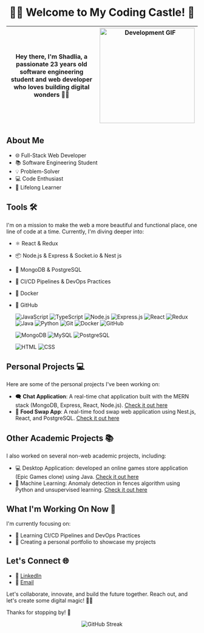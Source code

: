 <h1 align="center">👩‍💻 Welcome to My Coding Castle! 🏰</h1>

| Hey there, I'm Shadlia, a passionate 23 years old software engineering student and web developer who loves building digital wonders 👩‍💼 | <img src="https://media.giphy.com/media/SpopD7IQN2gK3qN4jS/giphy.gif" alt="Development GIF" width="250px"> |
| :---: | --- |

## About Me

- 🌐 Full-Stack Web Developer
- 📚 Software Engineering Student
- 💡 Problem-Solver 
- 💻 Code Enthusiast
- 🌟 Lifelong Learner
  
## Tools 🛠️

I'm on a mission to make the web a more beautiful and functional place, one line of code at a time. Currently, I'm diving deeper into:

- ⚛️ React & Redux
- 📦 Node.js & Express & Socket.io & Nest js
- 💾 MongoDB & PostgreSQL
- 🔄 CI/CD Pipelines & DevOps Practices
- 🐳 Docker
- 🐙 GitHub

  ![JavaScript](https://img.shields.io/badge/JavaScript-323330?style=for-the-badge&logo=javascript&logoColor=F7DF1E)
  ![TypeScript](https://img.shields.io/badge/-TypeScript-05122A?style=for-the-badge&color=302d41&logo=typescript&logoColor=007acc)
  ![Node.js](https://img.shields.io/badge/-Node-05122A?style=for-the-badge&color=302d41&logo=node.js&logoColor=3c873a)
  ![Express.js](https://img.shields.io/badge/Express.js-404D59?style=for-the-badge&color=302d41&logo=express.js&logoColor=3c873a)
  ![React](https://img.shields.io/badge/-React-05122A?style=for-the-badge&color=302d41&logo=react&logoColor=61dbfb)
  ![Redux](https://img.shields.io/badge/Redux-593D88?style=for-the-badge&color=302d41&logo=redux&logoColor=3c873a)
  ![Java](https://img.shields.io/badge/Java-ED8B00?style=for-the-badge&color=302d41&logo=openjdk&logoColor=007acc) 
  ![Python](https://img.shields.io/badge/-Python-05122A?style=for-the-badge&color=302d41&logo=python)
  ![Git](https://img.shields.io/badge/-Git-05122A?style=for-the-badge&color=302d41&logo=git)
  ![Docker](https://img.shields.io/badge/Docker-2496ED?style=for-the-badge&logo=docker&logoColor=white)
  ![GitHub](https://img.shields.io/badge/GitHub-181717?style=for-the-badge&logo=github&logoColor=white)

  ![MongoDB](https://img.shields.io/badge/MongoDB-4EA94B?style=for-the-badge&color=302d41&logo=mongodb&logoColor=3c873a)
  ![MySQL](https://img.shields.io/badge/-SQL-05122A?style=for-the-badge&color=302d41&logo=mysql&logoColor=0064a5)
  ![PostgreSQL](https://img.shields.io/badge/PostgreSQL-316192?style=for-the-badge&color=302d41&logo=postgresql&logoColor=0064a5)

  ![HTML](https://img.shields.io/badge/HTML-239120?style=for-the-badge&color=302d41&logo=html5&logoColor=007acc)
  ![CSS](https://img.shields.io/badge/CSS-239120?&style=for-the-badge&color=302d41&logo=css3&logoColor=007acc)

## Personal Projects 💻

Here are some of the personal projects I've been working on:

- 🗨️ **Chat Application**: A real-time chat application built with the MERN stack (MongoDB, Express, React, Node.js). [Check it out here](https://github.com/shadlia/Chatty)
- 🍲 **Food Swap App**: A real-time food swap web application using Nest.js, React, and PostgreSQL. [Check it out here](https://github.com/shadlia/food-swap-app)

## Other Academic Projects 📚
I also worked on several non-web academic projects, including:
- 💻 Desktop Application: developed an online games store application (Epic Games clone) using Java. [Check it out here](https://github.com/shadlia/Epic-Games-Clone) 
- 🤖 Machine Learning: Anomaly detection in fences algorithm using Python and unsupervised learning. [Check it out here](https://github.com/shadlia/anomaly_detection_fences.git)

## What I'm Working On Now 🔧

I'm currently focusing on:

- 🔄 Learning CI/CD Pipelines and DevOps Practices
- 🎯 Creating a personal portfolio to showcase my projects

## Let's Connect 🌐

- 💬 [LinkedIn](https://www.linkedin.com/in/shadlia-el-amri-aa97211b4/)
- 📧 [Email](shadliaelamri@gmail.com)

Let's collaborate, innovate, and build the future together. Reach out, and let's create some digital magic! 💫✨

Thanks for stopping by! 💖
<p align="center">
  <img src="https://github-readme-streak-stats.herokuapp.com/?user=shadlia&theme=dark" alt="GitHub Streak">
</p>
